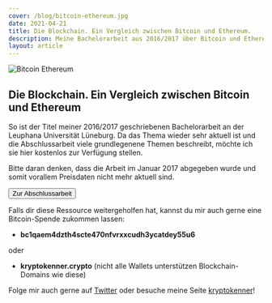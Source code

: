 ```yaml
---
cover: /blog/bitcoin-ethereum.jpg
date: 2021-04-21
title: Die Blockchain. Ein Vergleich zwischen Bitcoin und Ethereum.
description: Meine Bachelorarbeit aus 2016/2017 über Bitcoin und Ethereum an der Leuphana Universität Lüneburg
layout: article
---
```


![Bitcoin Ethereum](/blog/bitcoin-ethereum.jpg)

## Die Blockchain. Ein Vergleich zwischen Bitcoin und Ethereum

So ist der Titel meiner 2016/2017 geschriebenen Bachelorarbeit an der Leuphana Universität Lüneburg. Da das Thema wieder sehr aktuell ist und die Abschlussarbeit viele grundlegenene Themen beschreibt, möchte ich sie hier kostenlos zur Verfügung stellen.

Bitte daran denken, dass die Arbeit im Januar 2017 abgegeben wurde und somit vorallem Preisdaten nicht mehr aktuell sind.


<a href="https://pub-data.leuphana.de/frontdoor/index/index/searchtype/all/docId/1137/start/8/rows/10" target="_blank">
<button class="bg-blue-500 hover:bg-blue-700 text-white font-bold py-2 px-4 rounded">
Zur Abschlussarbeit
</button></a>

Falls dir diese Ressource weitergeholfen hat, kannst du mir auch gerne eine Bitcoin-Spende zukommen lassen:
- **bc1qaem4dzth4scte470nfvrxxcudh3ycatdey55u6**

oder

- **kryptokenner.crypto** (nicht alle Wallets unterstützen Blockchain-Domains wie diese)

Folge mir auch gerne auf [Twitter](https://twitter.com/mschneekluth) oder besuche meine Seite [kryptokenner](https://kryptokenner.de)!

